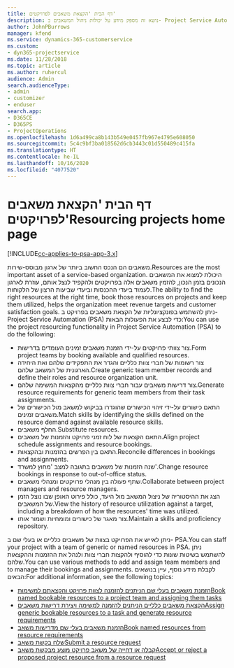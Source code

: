 ```yaml
---
title: דף הבית 'הקצאת משאבים לפרויקטים'
description: נושא זה מספק מידע על יכולות ניהול המשאבים ב- Project Service Automation‏ (PSA) עבור Dynamics 365.
author: JohnPBurrows
manager: kfend
ms.service: dynamics-365-customerservice
ms.custom:
- dyn365-projectservice
ms.date: 11/28/2018
ms.topic: article
ms.author: ruhercul
audience: Admin
search.audienceType:
- admin
- customizer
- enduser
search.app:
- D365CE
- D365PS
- ProjectOperations
ms.openlocfilehash: 1d6a499ca8b143b549e0457fb967e4795e608050
ms.sourcegitcommit: 5c4c9bf3ba018562d6cb3443c01d550489c415fa
ms.translationtype: HT
ms.contentlocale: he-IL
ms.lasthandoff: 10/16/2020
ms.locfileid: "4077520"
---
```

# <a name="resourcing-projects-home-page"></a><span data-ttu-id="68136-103">דף הבית 'הקצאת משאבים לפרויקטים'</span><span class="sxs-lookup"><span data-stu-id="68136-103">Resourcing projects home page</span></span>

[!INCLUDE[cc-applies-to-psa-app-3.x](../includes/cc-applies-to-psa-app-3x.md)]

<span data-ttu-id="68136-104">משאבים הם הנכס החשוב ביותר של ארגון מבוסס-שירות.</span><span class="sxs-lookup"><span data-stu-id="68136-104">Resources are the most important asset of a service-based organization.</span></span> <span data-ttu-id="68136-105">היכולת למצוא את המשאבים הנכונים בזמן הנכון, להזמין משאבים אלה בפרויקטים ולהקפיד לנצל אותם, עוזרת לארגון לעמוד ביעדי ההכנסות וביעדי שביעות הרצון של הלקוחות.</span><span class="sxs-lookup"><span data-stu-id="68136-105">The ability to find the right resources at the right time, book those resources on projects and keep them utilized, helps the organization meet revenue targets and customer satisfaction goals.</span></span> <span data-ttu-id="68136-106">ניתן להשתמש בפונקציונליות של הקצאת משאבים בפרויקט ב- Project Service Automation‏ (PSA) כדי לבצע את הפעולות הבאות:</span><span class="sxs-lookup"><span data-stu-id="68136-106">You can use the project resourcing functionality in Project Service Automation (PSA) to do the following:</span></span>

- <span data-ttu-id="68136-107">צור צוותי פרויקטים על-ידי הזמנת משאבים זמינים העומדים בדרישות.</span><span class="sxs-lookup"><span data-stu-id="68136-107">Form project teams by booking available and qualified resources.</span></span>
- <span data-ttu-id="68136-108">צור רשומות של חברי צוות כלליים והגדר את התפקידים שלהם ואת היחידה הארגונית של המשאב שלהם.</span><span class="sxs-lookup"><span data-stu-id="68136-108">Create generic team member records and define their roles and resource organization unit.</span></span>
- <span data-ttu-id="68136-109">צור דרישות משאבים עבור חברי צוות כלליים מהקצאות המשימה שלהם.</span><span class="sxs-lookup"><span data-stu-id="68136-109">Generate resource requirements for generic team members from their task assignments.</span></span>
- <span data-ttu-id="68136-110">התאם כישורים על-ידי זיהוי הכישורים שהוגדרו בביקוש למשאב מול הכישורים של משאבים זמינים.</span><span class="sxs-lookup"><span data-stu-id="68136-110">Match skills by identifying the skills defined on the resource demand against available resource skills.</span></span>
- <span data-ttu-id="68136-111">החלף משאבים.</span><span class="sxs-lookup"><span data-stu-id="68136-111">Substitute resources.</span></span>
- <span data-ttu-id="68136-112">התאם הקצאות של לוח זמני פרויקט והזמנות של משאבים.</span><span class="sxs-lookup"><span data-stu-id="68136-112">Align project schedule assignments and resource bookings.</span></span>
- <span data-ttu-id="68136-113">התאם בין הפרשים בהזמנות ובהקצאות.</span><span class="sxs-lookup"><span data-stu-id="68136-113">Reconcile differences in bookings and assignments.</span></span>
- <span data-ttu-id="68136-114">שנה הזמנות של משאבים בתגובה למצב 'מחוץ למשרד'.</span><span class="sxs-lookup"><span data-stu-id="68136-114">Change resource bookings in response to out-of-office status.</span></span>
- <span data-ttu-id="68136-115">שתף פעולה בין מנהלי פרויקטים ומנהלי משאבים.</span><span class="sxs-lookup"><span data-stu-id="68136-115">Collaborate between project managers and resource managers.</span></span>
- <span data-ttu-id="68136-116">הצג את ההיסטוריה של ניצול המשאב מול היעד, כולל פירוט האופן שבו נוצל הזמן של המשאבים.</span><span class="sxs-lookup"><span data-stu-id="68136-116">View the history of resource utilization against a target, including a breakdown of how the resources' time was utilized.</span></span>
- <span data-ttu-id="68136-117">צור מאגר של כישורים ומומחיות ושמור אותו.</span><span class="sxs-lookup"><span data-stu-id="68136-117">Maintain a skills and proficiency repository.</span></span>


<span data-ttu-id="68136-118">ניתן לאייש את הפרויקט בצוות של משאבים כלליים או בעלי שם ב- PSA.</span><span class="sxs-lookup"><span data-stu-id="68136-118">You can staff your project with a team of generic or named resources in PSA.</span></span> <span data-ttu-id="68136-119">ניתן להשתמש בשיטות שונות כדי להוסיף ולהקצות חברי צוות ולנהל את ההזמנות וההקצאות שלהם.</span><span class="sxs-lookup"><span data-stu-id="68136-119">You can use various methods to add and assign team members and to manage their bookings and assignments.</span></span> <span data-ttu-id="68136-120">לקבלת מידע נוסף, עיין בנושאים הבאים:</span><span class="sxs-lookup"><span data-stu-id="68136-120">For additional information, see the following topics:</span></span>

- [<span data-ttu-id="68136-121">הזמנת משאבים בעלי שם הניתנים להזמנה לצוות פרויקט והקצאתם למשימות</span><span class="sxs-lookup"><span data-stu-id="68136-121">Book named bookable resources to a project team and assigning them tasks</span></span>](assign-named-bookable-resource.md)
- [<span data-ttu-id="68136-122">הקצאת משאבים כלליים הניתנים להזמנה למשימה ויצירת דרישות משאבים</span><span class="sxs-lookup"><span data-stu-id="68136-122">Assign generic bookable resources to a task and generate resource requirements</span></span>](assign-generic-bookable-resource.md)
- [<span data-ttu-id="68136-123">הזמנת משאבים בעלי שם מדרישות משאב</span><span class="sxs-lookup"><span data-stu-id="68136-123">Book named resources from resource requirements</span></span>](book-named-resource.md)
- [<span data-ttu-id="68136-124">שלח בקשת משאב</span><span class="sxs-lookup"><span data-stu-id="68136-124">Submit a resource request</span></span>](submit-resource-request.md)
- [<span data-ttu-id="68136-125">קבלה או דחייה של משאב פרויקט מוצע מבקשת משאב</span><span class="sxs-lookup"><span data-stu-id="68136-125">Accept or reject a proposed project resource from a resource request</span></span>](accept-reject-proposed-resource.md)
